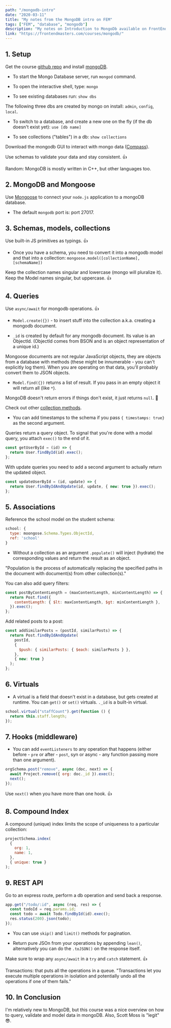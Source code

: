 ```yaml
---
path: "/mongodb-intro"
date: "2020-03-11"
title: "My notes from the MongoDB intro on FEM"
tags: ["FEM", "database", "mongodb"]
description: "My notes on Introduction to MongoDb available on FrontEndMasters."
link: "https://frontendmasters.com/courses/mongodb/"
---
```


## 1. Setup

Get the course [github repo](https://github.com/FrontendMasters/intro-mongo-db) and install [mongoDB](https://docs.mongodb.com/manual/administration/install-community/).

- To start the Mongo Database server, run `mongod` command.

- To open the interactive shell, type: `mongo`

- To see existing databases run: `show dbs`

The following three dbs are created by mongo on install: `admin`, `config`, `local`.

- To switch to a database, and create a new one on the fly (if the db doesn't exist yet): `use [db name]`

- To see collections ("tables") in a db: `show collections`

Download the mongodb GUI to interact with mongo data ([Compass](https://www.mongodb.com/download-center/compass)).

Use schemas to validate your data and stay consistent. 👍

Random: MongoDB is mostly written in C++, but other languages too.

## 2. MongoDB and Mongoose

Use [Mongoose](https://mongoosejs.com/) to connect your `node.js` application to a mongoDB database.

- The default `mongodb` port is: port 27017.

## 3. Schemas, models, collections

Use built-in JS primitives as typings. 👍

- Once you have a schema, you need to convert it into a mongodb model and that into a collection: `mongoose.model([collectionName], [schemaName])`

Keep the collection names singular and lowercase (mongo will pluralize it). Keep the Model names singular, but uppercase. 👍

## 4. Queries

Use `async/await` for mongodb operations. 👍

- `Model.create({})` - to insert stuff into the collection a.k.a. creating a mongodb document.

- `_id` is created by default for any mongodb document. Its value is an ObjectId. (ObjectId comes from BSON and is an object representation of a unique id.)

Mongoose documents are not regular JavaScript objects, they are objects from a database with methods (these might be innumerable - you can't explicitly log them). When you are operating on that data, you'll probably convert them to JSON objects.

- `Model.find({})` returns a list of result. If you pass in an empty object it will return all (like `*`).

MongoDB doesn't return errors if things don't exist, it just returns `null`. 🤔

Check out other [collection methods](https://docs.mongodb.com/manual/reference/method/js-collection/).

- You can add timestamps to the schema if you pass `{ timestamps: true}` as the second argument.

Queries return a query object. To signal that you're done with a modal query, you attach `exec()` to the end of it.

```js
const getUserById = (id) => {
  return User.findById(id).exec();
};
```

With update queries you need to add a second argument to actually return the updated object.

```js
const updateUserById = (id, update) => {
  return User.findByIdAndUpdate(id, update, { new: true }).exec();
};
```

## 5. Associations

Reference the school model on the student schema:

```js
school: {
  type: moongose.Schema.Types.ObjectId,
  ref: 'school'
}
```

- Without a collection as an argument `.populate()` will inject (hydrate) the corresponding values and return the result as an object.

"Population is the process of automatically replacing the specified paths in the document with document(s) from other collection(s)."

You can also add query filters:

```js
const postByContentLength = (maxContentLength, minContentLength) => {
  return Post.find({
    contentLength: { $lt: maxContentLength, $gt: minContentLength },
  }).exec();
};
```

Add related posts to a post:

```js
const addSimilarPosts = (postId, similarPosts) => {
  return Post.findByIdAndUpdate(
    postId,
    {
      $push: { similarPosts: { $each: similarPosts } },
    },
    { new: true }
  );
};
```

## 6. Virtuals

- A virtual is a field that doesn't exist in a database, but gets created at runtime. You can `get()` or `set()` virtuals. `._id` is a built-in virtual.

```js
school.virtual("staffCount").get(function () {
  return this.staff.length;
});
```

## 7. Hooks (middleware)

- You can add `eventListeners` to any operation that happens (either before - `pre` or after - `post`, syn or async - any function passing more than one argument).

```js
orgSchema.post("remove", async (doc, next) => {
  await Project.remove({ org: doc._id }).exec();
  next();
});
```

Use `next()` when you have more than one hook. 👍

## 8. Compound Index

A compound (unique) index limits the scope of uniqueness to a particular collection:

```js
projectSchema.index(
  {
    org: 1,
    name: 1,
  },
  { unique: true }
);
```

## 9. REST API

Go to an express route, perform a db operation and send back a response.

```js
app.get("/todo/:id", async (req, res) => {
  const todoId = req.params.id;
  const todo = await Todo.findById(id).exec();
  res.status(200).json(todo);
});
```

- You can use `skip()` and `limit()` methods for pagination.

- Return pure JSOn from your operations by appending `lean()`, alternatively you can do the `.toJSON()` on the response itself.

Make sure to wrap any `async/await` in a `try` and `catch` statement. 👍

Transactions: that puts all the operations in a queue. "Transactions let you execute multiple operations in isolation and potentially undo all the operations if one of them fails."

## 10. In Conclusion

I'm relatively new to MongoDB, but this course was a nice overview on how to query, validate and model data in mongoDB. Also, Scott Moss is "legit" 😎.
